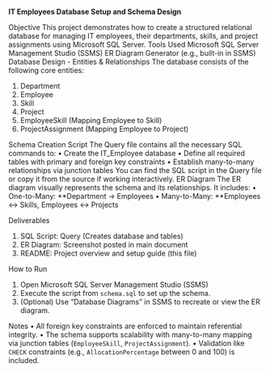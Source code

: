 **IT Employees Database Setup and Schema Design**

Objective
This project demonstrates how to create a structured relational database for managing IT employees, their departments, skills, and project assignments using Microsoft SQL Server.
Tools Used
Microsoft SQL Server Management Studio (SSMS)
ER Diagram Generator  (e.g., built-in in SSMS)
Database Design - Entities & Relationships
The database consists of the following core entities:
1. Department
2. Employee
3. Skill
4. Project
5. EmployeeSkill (Mapping Employee to Skill)
6. ProjectAssignment (Mapping Employee to Project)

Schema Creation Script
The Query file contains all the necessary SQL commands to:
•	Create the IT_Employee database
•	Define all required tables with primary and foreign key constraints
•	Establish many-to-many relationships via junction tables
You can find the SQL script in the Query file or copy it from the source if working interactively.
ER Diagram
The ER diagram visually represents the schema and its relationships. It includes:
•	One-to-Many: **Department → Employees
•	Many-to-Many: **Employees ↔ Skills, Employees ↔ Projects


Deliverables
1.	SQL Script: Query (Creates database and tables)
2.	ER Diagram: Screenshot posted in main document
3.	README: Project overview and setup guide (this file)

How to Run
1. Open Microsoft SQL Server Management Studio (SSMS)
2. Execute the script from `schema.sql` to set up the schema.
3. (Optional) Use “Database Diagrams” in SSMS to recreate or view the ER diagram.

Notes
•	All foreign key constraints are enforced to maintain referential integrity.
•	The schema supports scalability with many-to-many mapping via junction tables (`EmployeeSkill`, `ProjectAssignment`).
•	Validation like `CHECK` constraints (e.g., `AllocationPercentage` between 0 and 100) is included.


